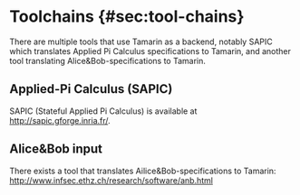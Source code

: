 
Toolchains {#sec:tool-chains}
==========

There are multiple tools that use Tamarin as a backend, notably SAPIC which 
translates Applied Pi Calculus specifications to Tamarin, and another tool 
translating Alice&Bob-specifications to Tamarin.

Applied-Pi Calculus (SAPIC) 
---------------------------

SAPIC (Stateful Applied Pi Calculus) is available at 
<http://sapic.gforge.inria.fr/>.

<!-- FIX: To be written by Steve Kremer and Robert Kuennemann? -->

Alice&Bob input 
---------------

There exists a tool that translates Ailice&Bob-specifications to Tamarin:
<http://www.infsec.ethz.ch/research/software/anb.html>

<!-- FIX: To be written by Sasa & Ralf -->

